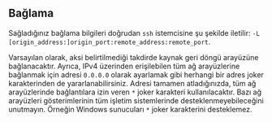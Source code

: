 ## Bağlama

Sağladığınız bağlama bilgileri doğrudan `ssh` istemcisine şu şekilde iletilir: `-L [origin_address:]origin_port:remote_address:remote_port`.

Varsayılan olarak, aksi belirtilmediği takdirde kaynak geri döngü arayüzüne bağlanacaktır. Ayrıca, IPv4 üzerinden erişilebilen tüm ağ arayüzlerine bağlanmak için adresi `0.0.0.0` olarak ayarlamak gibi herhangi bir adres joker karakterinden de yararlanabilirsiniz. Adresi tamamen atladığınızda, tüm ağ arayüzlerinde bağlantılara izin veren `*` joker karakteri kullanılacaktır. Bazı ağ arayüzleri gösterimlerinin tüm işletim sistemlerinde desteklenmeyebileceğini unutmayın. Örneğin Windows sunucuları `*` joker karakterini desteklemez.
